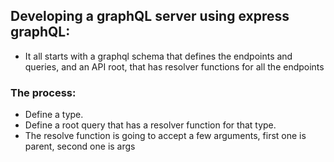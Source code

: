 ## Developing a graphQL server using express graphQL:

- It all starts with a graphql schema that defines the endpoints and queries, and an API root, that has resolver functions for all the endpoints

### The process:

- Define a type.
- Define a root query that has a resolver function for that type.
- The resolve function is going to accept a few arguments, first one is parent, second one is args
